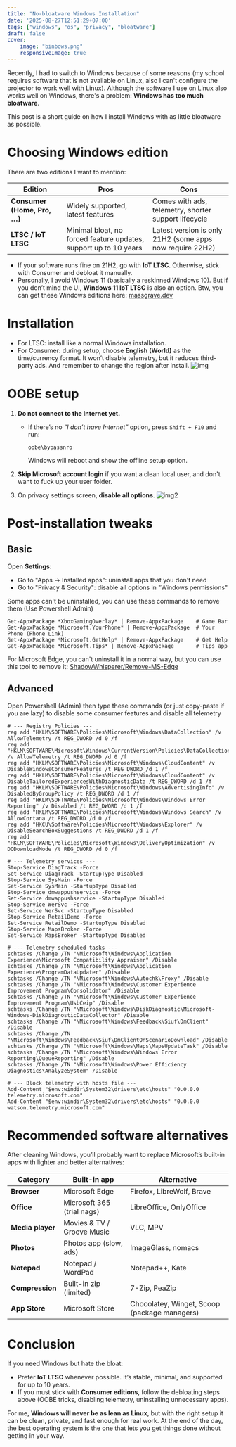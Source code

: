 ```yaml
---
title: "No-bloatware Windows Installation"
date: '2025-08-27T12:51:29+07:00'
tags: ["windows", "os", "privacy", "bloatware"]
draft: false
cover:
    image: "binbows.png"
    responsiveImage: true
---
```


Recently, I had to switch to Windows because of some reasons (my school requires software that is not available on Linux, also I can't configure the projector to work well with Linux). Although the software I use on Linux also works well on Windows, there's a problem: **Windows has too much bloatware**.

This post is a short guide on how I install Windows with as little bloatware as possible.

# Choosing Windows edition
There are two editions I want to mention:

| Edition | Pros | Cons |
|---------|------|------|
| **Consumer (Home, Pro, …)** | Widely supported, latest features | Comes with ads, telemetry, shorter support lifecycle |
| **LTSC / IoT LTSC** | Minimal bloat, no forced feature updates, support up to 10 years | Latest version is only 21H2 (some apps now require 22H2) |

- If your software runs fine on 21H2, go with **IoT LTSC**. Otherwise, stick with Consumer and debloat it manually.  
- Personally, I avoid Windows 11 (basically a reskinned Windows 10). But if you don’t mind the UI, **Windows 11 IoT LTSC** is also an option.
Btw, you can get these Windows editions here: [massgrave.dev](https://massgrave.dev/genuine-installation-media)

# Installation
- For LTSC: install like a normal Windows installation.
- For Consumer: during setup, choose **English (World)** as the time/currency format. It won’t disable telemetry, but it reduces third-party ads. And remember to change the region after install.
![img](windows-english-world.jpg)

# OOBE setup
1. **Do not connect to the Internet yet.**  
   - If there’s no *“I don’t have Internet”* option, press `Shift + F10` and run:  
     ```
     oobe\bypassnro
     ```
     Windows will reboot and show the offline setup option.

2. **Skip Microsoft account login** if you want a clean local user, and don't want to fuck up your user folder.
3. On privacy settings screen, **disable all options**.
![img2](windows-oobe-privacy-settings.png)

# Post-installation tweaks
## Basic
Open **Settings**:
- Go to "Apps -> Installed apps": uninstall apps that you don't need
- Go to "Privacy & Security": disable all options in "Windows permissions"

Some apps can't be uninstalled, you can use these commands to remove them (Use Powershell Admin)
```
Get-AppxPackage *XboxGamingOverlay* | Remove-AppxPackage    # Game Bar
Get-AppxPackage *Microsoft.YourPhone* | Remove-AppxPackage  # Your Phone (Phone Link)
Get-AppxPackage *Microsoft.GetHelp* | Remove-AppxPackage    # Get Help
Get-AppxPackage *Microsoft.Tips* | Remove-AppxPackage       # Tips app
```

For Microsoft Edge, you can't uninstall it in a normal way, but you can use this tool to remove it: [ShadowWhisperer/Remove-MS-Edge](https://github.com/ShadowWhisperer/Remove-MS-Edge)

## Advanced
Open Powershell (Admin) then type these commands (or just copy-paste if you are lazy) to disable some consumer features and disable all telemetry
```
# --- Registry Policies ---
reg add "HKLM\SOFTWARE\Policies\Microsoft\Windows\DataCollection" /v AllowTelemetry /t REG_DWORD /d 0 /f
reg add "HKLM\SOFTWARE\Microsoft\Windows\CurrentVersion\Policies\DataCollection" /v AllowTelemetry /t REG_DWORD /d 0 /f
reg add "HKLM\SOFTWARE\Policies\Microsoft\Windows\CloudContent" /v DisableWindowsConsumerFeatures /t REG_DWORD /d 1 /f
reg add "HKLM\SOFTWARE\Policies\Microsoft\Windows\CloudContent" /v DisableTailoredExperiencesWithDiagnosticData /t REG_DWORD /d 1 /f
reg add "HKLM\SOFTWARE\Policies\Microsoft\Windows\AdvertisingInfo" /v DisabledByGroupPolicy /t REG_DWORD /d 1 /f
reg add "HKLM\SOFTWARE\Policies\Microsoft\Windows\Windows Error Reporting" /v Disabled /t REG_DWORD /d 1 /f
reg add "HKLM\SOFTWARE\Policies\Microsoft\Windows\Windows Search" /v AllowCortana /t REG_DWORD /d 0 /f
reg add "HKCU\Software\Policies\Microsoft\Windows\Explorer" /v DisableSearchBoxSuggestions /t REG_DWORD /d 1 /f
reg add "HKLM\SOFTWARE\Policies\Microsoft\Windows\DeliveryOptimization" /v DODownloadMode /t REG_DWORD /d 0 /f

# --- Telemetry services ---
Stop-Service DiagTrack -Force
Set-Service DiagTrack -StartupType Disabled
Stop-Service SysMain -Force
Set-Service SysMain -StartupType Disabled
Stop-Service dmwappushservice -Force
Set-Service dmwappushservice -StartupType Disabled
Stop-Service WerSvc -Force
Set-Service WerSvc -StartupType Disabled
Stop-Service RetailDemo -Force
Set-Service RetailDemo -StartupType Disabled
Stop-Service MapsBroker -Force
Set-Service MapsBroker -StartupType Disabled

# --- Telemetry scheduled tasks ---
schtasks /Change /TN "\Microsoft\Windows\Application Experience\Microsoft Compatibility Appraiser" /Disable
schtasks /Change /TN "\Microsoft\Windows\Application Experience\ProgramDataUpdater" /Disable
schtasks /Change /TN "\Microsoft\Windows\Autochk\Proxy" /Disable
schtasks /Change /TN "\Microsoft\Windows\Customer Experience Improvement Program\Consolidator" /Disable
schtasks /Change /TN "\Microsoft\Windows\Customer Experience Improvement Program\UsbCeip" /Disable
schtasks /Change /TN "\Microsoft\Windows\DiskDiagnostic\Microsoft-Windows-DiskDiagnosticDataCollector" /Disable
schtasks /Change /TN "\Microsoft\Windows\Feedback\Siuf\DmClient" /Disable
schtasks /Change /TN "\Microsoft\Windows\Feedback\Siuf\DmClientOnScenarioDownload" /Disable
schtasks /Change /TN "\Microsoft\Windows\Maps\MapsUpdateTask" /Disable
schtasks /Change /TN "\Microsoft\Windows\Windows Error Reporting\QueueReporting" /Disable
schtasks /Change /TN "\Microsoft\Windows\Power Efficiency Diagnostics\AnalyzeSystem" /Disable

# --- Block telemetry with hosts file ---
Add-Content "$env:windir\System32\drivers\etc\hosts" "0.0.0.0 telemetry.microsoft.com"
Add-Content "$env:windir\System32\drivers\etc\hosts" "0.0.0.0 watson.telemetry.microsoft.com"
```

# Recommended software alternatives
After cleaning Windows, you’ll probably want to replace Microsoft’s built-in apps with lighter and better alternatives:

| Category       | Built-in app                 | Alternative                                   |
|----------------|-----------------------------|-----------------------------------------------|
| **Browser**    | Microsoft Edge              | Firefox, LibreWolf, Brave                     |
| **Office**     | Microsoft 365 (trial nags)  | LibreOffice, OnlyOffice                       |
| **Media player** | Movies & TV / Groove Music | VLC, MPV                                      |
| **Photos**     | Photos app (slow, ads)      | ImageGlass, nomacs                            |
| **Notepad**    | Notepad / WordPad           | Notepad++, Kate                               |
| **Compression** | Built-in zip (limited)     | 7-Zip, PeaZip                                 |
| **App Store**  | Microsoft Store             | Chocolatey, Winget, Scoop (package managers)  |

# Conclusion
If you need Windows but hate the bloat:
- Prefer **IoT LTSC** whenever possible. It’s stable, minimal, and supported for up to 10 years.
- If you must stick with **Consumer editions**, follow the debloating steps above (OOBE tricks, disabling telemetry, uninstalling unnecessary apps).

For me, **Windows will never be as lean as Linux**, but with the right setup it can be clean, private, and fast enough for real work. At the end of the day, the best operating system is the one that lets you get things done without getting in your way.
